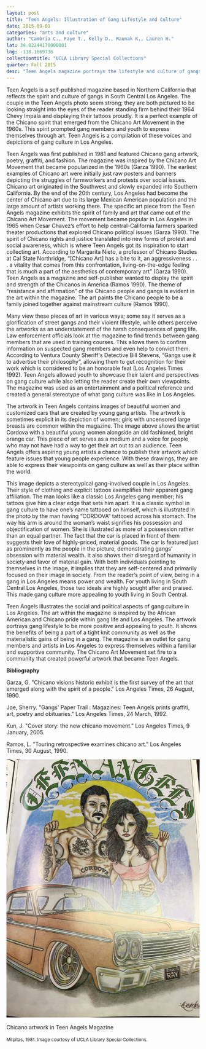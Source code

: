 ```yaml
---
layout: post
title: "Teen Angels: Illustration of Gang Lifestyle and Culture"
date: 2015-09-01
categories: "arts and culture"
author: "Cambria C., Faye T., Kelly D., Raunak K., Lauren H."
lat: 34.02244170000001
lng: -118.1669736
collectiontitle: "UCLA Library Special Collections"
quarter: Fall 2015
desc: "Teen Angels magazine portrays the lifestyle and culture of gangs in Los Angeles through art."
---
```

Teen Angels is a self-published magazine based in Northern California that reflects the spirit and culture of gangs in South Central Los Angeles. The couple in the Teen Angels photo seem strong; they are both pictured to be looking straight into the eyes of the reader standing firm behind their 1964 Chevy Impala and displaying their tattoos proudly. It is a perfect example of the Chicano spirit that emerged from the Chicano Art Movement in the 1960s. This spirit prompted gang members and youth to express themselves through art. Teen Angels is a compilation of these voices and depictions of gang culture in Los Angeles.

Teen Angels was first published in 1981 and featured Chicano gang artwork, poetry, graffiti, and fashion. The magazine was inspired by the Chicano Art Movement that became popularized in the 1960s (Garza 1990). The earliest examples of Chicano art were initially just raw posters and banners depicting the struggles of farmworkers and protests over social issues. Chicano art originated in the Southwest and slowly expanded into Southern California. By the end of the 20th century, Los Angeles had become the center of Chicano art due to its large Mexican American population and the large amount of artists working there. The specific art piece from the Teen Angels magazine exhibits the spirit of family and art that came out of the Chicano Art Movement. The movement became popular in Los Angeles in 1965 when Cesar Chavez’s effort to help central-California farmers sparked theater productions that explored Chicano political issues (Garza 1990). The spirit of Chicano rights and justice translated into new forms of protest and social awareness, which is where Teen Angels got its inspiration to start collecting art. According to Margarita Nieto, a professor of Chicano Studies at Cal State Northridge, “[Chicano Art] has a bite to it, an aggressiveness . . . a vitality that comes from this confrontation, living-on-the-edge feeling that is much a part of the aesthetics of contemporary art” (Garza 1990). Teen Angels as a magazine and self-publisher wanted to display the spirit and strength of the Chicanos in America (Ramos 1990). The theme of “resistance and affirmation” of the Chicano people and gangs is evident in the art within the magazine. The art paints the Chicano people to be a family joined together against mainstream culture (Ramos 1990).

Many view these pieces of art in various ways; some say it serves as a glorification of street gangs and their violent lifestyle, while others perceive the artworks as an understatement of the harsh consequences of gang life. Law enforcement officials look at the magazine to find trends between gang members that are used in training courses. This allows them to confirm information on suspected gang members and even help to convict them. According to Ventura County Sheriff's Detective Bill Stevens, “Gangs use it to advertise their philosophy”, allowing them to get recognition for their work which is considered to be an honorable feat (Los Angeles Times 1992). Teen Angels allowed youth to showcase their talent and perspectives on gang culture while also letting the reader create their own viewpoints. The magazine was used as an entertainment and a political reference and created a general stereotype of what gang culture was like in Los Angeles.

The artwork in Teen Angels contains images of beautiful women and customized cars that are created by young gang artists. The artwork is sometimes explicit in its depiction of women; girls with uncensored large breasts are common within the magazine. The image above shows the artist Cordova with a beautiful young women alongside an old fashioned, bright orange car. This piece of art serves as a medium and a voice for people who may not have had a way to get their art out to an audience. Teen Angels offers aspiring young artists a chance to publish their artwork which feature issues that young people experience. With these drawings, they are able to express their viewpoints on gang culture as well as their place within the world.

This image depicts a stereotypical gang-involved couple in Los Angeles. Their style of clothing and explicit tattoos exemplifies their apparent gang affiliation. The man looks like a classic Los Angeles gang member; his tattoos give him a clear edge that sets him apart. It is a classic symbol in gang culture to have one’s name tattooed on himself, which is illustrated in the photo by the man having “CORDOVA” tattooed across his stomach. The way his arm is around the woman’s waist signifies his possession and objectification of women. She is illustrated as more of a possession rather than an equal partner. The fact that the car is placed in front of them suggests their love of highly-priced, material goods. The car is featured just as prominently as the people in the picture, demonstrating gangs’ obsession with material wealth. It also shows their disregard of humanity in society and favor of material gain. With both individuals pointing to themselves in the image, it implies that they are self-centered and primarily focused on their image in society. From the reader’s point of view, being in a gang in Los Angeles means power and wealth. For youth living in South Central Los Angeles, those two ideals are highly sought after and praised. This made gang culture more appealing to youth living in South Central.

Teen Angels illustrates the social and political aspects of gang culture in Los Angeles. The art within the magazine is inspired by the African American and Chicano pride within gang life and Los Angeles. The artwork portrays gang lifestyle to be more positive and appealing to youth. It shows the benefits of being a part of a tight knit community as well as the materialistic gains of being in a gang. The magazine is an outlet for gang members and artists in Los Angeles  to express themselves within a familiar and supportive community. The Chicano Art Movement set fire to a community that created powerful artwork that became Teen Angels.


**Bibliography**

Garza, G. &quot;Chicano visions historic exhibit is the first survey of the art that emerged along with the spirit of a people.&quot; Los Angeles Times, 26 August, 1990.

Joe, Sherry. &quot;Gangs' Paper Trail : Magazines: Teen Angels prints graffiti, art, poetry and obituaries.&quot; Los Angeles Times, 24 March, 1992. 

Kun, J. &quot;Cover story: the new chicano movement.&quot; Los Angeles Times, 9 January, 2005.

Ramos, L. &quot;Touring retrospective examines chicano art.&quot; Los Angeles Times, 30 August, 1990.


<img src='../images/teenangelsimage.jpg' alt='Image of Chicano man and woman in old Chrysler with the words "Teen Angels" written above. The image is an example of the influence of the Chicano Art Movement on graffiti and tattoo art,'>
<figcaption><p>Chicano artwork in Teen Angels Magazine</p><p><small>Milpitas, 1981. Image courtesy of UCLA Library Special Collections.</small></p>
